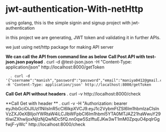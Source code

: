 # jwt-authentication-With-netHttp
using golang, this is the simple signin and signup project with jwt-authentication

in this project we are generating, JWT token and validating it in further APIs.

we just using net/http package for making API server

****We can call the API from command line as below****
  **Call Post API with test-json.json payload**
	  . curl -d @test-json.json -H "Content-Type: application/json"  http://localhost:8000/getToken
	
	  . curl -d '{"username":"manish","password":"password","email":"maniya0412@gmail.com"}' -H 'Content-Type: application/json' http://localhost:8000/getToken
	
  **Call Get API without headers**
	  . curl -v http://localhost:8000/check 

  **Call Get with header **
	  . curl -v -H "Authorization: bearer eyJhbGciOiJIUzI1NiIsInR5cCI6IkpXVCJ9.eyJ1c2VybmFtZSI6Im1hbmlzaCIsInVzZXJ0eXBlIjoiYWRtaW4iLCJlbWFpbCI6Im1hbml5YTA0MTJAZ21haWwuY29tIiwiZXhwIjoxNjIzNjQwNDc5fQ.nn0qw5SzIftuEJKw3wT1mM0ZpquO4pqlrGgfwjF-yWc" http://localhost:8000/check




